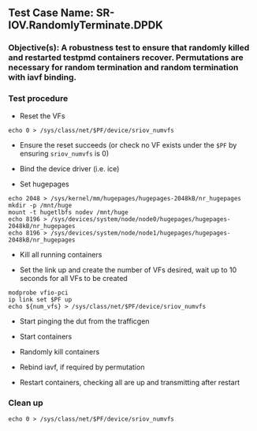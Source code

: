 ## Test Case Name: SR-IOV.RandomlyTerminate.DPDK

### Objective(s): A robustness test to ensure that randomly killed and restarted testpmd containers recover. Permutations are necessary for random termination and random termination with iavf binding.

### Test procedure

* Reset the VFs
```
echo 0 > /sys/class/net/$PF/device/sriov_numvfs
```

* Ensure the reset succeeds (or check no VF exists under the ```$PF``` by ensuring ```sriov_numvfs``` is 0)

* Bind the device driver (i.e. ice)

* Set hugepages
```
echo 2048 > /sys/kernel/mm/hugepages/hugepages-2048kB/nr_hugepages
mkdir -p /mnt/huge
mount -t hugetlbfs nodev /mnt/huge
echo 8196 > /sys/devices/system/node/node0/hugepages/hugepages-2048kB/nr_hugepages
echo 8196 > /sys/devices/system/node/node1/hugepages/hugepages-2048kB/nr_hugepages
```

* Kill all running containers

* Set the link up and create the number of VFs desired, wait up to 10 seconds for all VFs to be created
```
modprobe vfio-pci
ip link set $PF up
echo ${num_vfs} > /sys/class/net/$PF/device/sriov_numvfs
```

* Start pinging the dut from the trafficgen

* Start containers

* Randomly kill containers

* Rebind iavf, if required by permutation

* Restart containers, checking all are up and transmitting after restart


### Clean up
```
echo 0 > /sys/class/net/$PF/device/sriov_numvfs
```